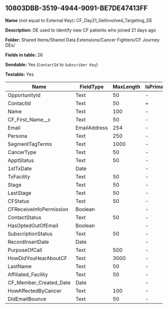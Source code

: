 ## 10803DBB-3519-4944-9091-BE7DE47413FF

**Name** (not equal to External Key)**:** CF_Day21_GetInvolved_Targeting_DE

**Description:** DE used to identify new CF patients who joined 21 days ago

**Folder:** Shared Items/Shared Data Extensions/Cancer Fighters/CF Journey DEs/

**Fields in table:** 26

**Sendable:** Yes (`ContactId` to `Subscriber Key`)

**Testable:** Yes

| Name | FieldType | MaxLength | IsPrimaryKey | IsNullable | DefaultValue |
| --- | --- | --- | --- | --- | --- |
| OpportunityId | Text | 50 | - | + |  |
| ContactId | Text | 50 | + | - |  |
| Name | Text | 100 | - | + |  |
| CF_First_Name__c | Text | 50 | - | + |  |
| Email | EmailAddress | 254 | - | - |  |
| Persona | Text | 250 | - | + |  |
| SegmentTagTerms | Text | 1000 | - | + |  |
| CancerType | Text | 50 | - | + |  |
| ApptStatus | Text | 50 | - | + |  |
| 1stTxDate | Date |  | - | + |  |
| TxFacility | Text | 50 | - | + |  |
| Stage | Text | 50 | - | + |  |
| LastStage | Text | 50 | - | + |  |
| CFStatus | Text | 50 | - | + |  |
| CFReceiveInfoPermission | Boolean |  | - | + |  |
| ContactStatus | Text | 50 | - | + |  |
| HasOptedOutOfEmail | Boolean |  | - | + |  |
| SubscriptionStatus | Text | 50 | - | + |  |
| RecordInsertDate | Date |  | - | + | GETDATE() |
| PurposeOfCall | Text | 500 | - | + |  |
| HowDidYouHearAboutCF | Text | 3000 | - | + |  |
| LastName | Text | 50 | - | + |  |
| Affiliated_Facility | Text | 50 | - | + |  |
| CF_Member_Created_Date | Date |  | - | + |  |
| HowAffectedByCancer | Text | 100 | - | + |  |
| DidEmailBounce | Text | 50 | - | + |  |

